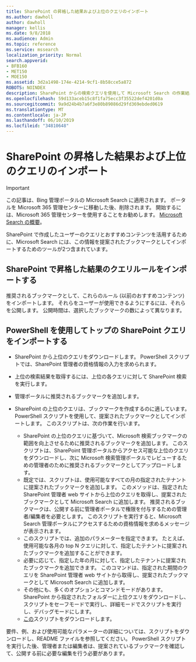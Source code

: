 ```yaml
---
title: SharePoint の昇格した結果および上位のクエリのインポート
ms.author: dawholl
author: dawholl
manager: kellis
ms.date: 9/8/2018
ms.audience: Admin
ms.topic: reference
ms.service: mssearch
localization_priority: Normal
search.appverid:
- BFB160
- MET150
- MOE150
ms.assetid: 3d2a1498-174e-4214-9cf1-8b58cce5a872
ROBOTS: NOINDEX
description: SharePoint からの検索クエリを使用して Microsoft Search の作業結果を作成する
ms.openlocfilehash: 59d133aceb15c8f1fa75ecc3f35522def4201d0a
ms.sourcegitcommit: 9a9d24b4b7a6f3e80b89086d29fd369ebded0619
ms.translationtype: MT
ms.contentlocale: ja-JP
ms.lasthandoff: 06/10/2019
ms.locfileid: "34810648"
---
```

# <a name="import-sharepoint-promoted-results-and-top-queries"></a>SharePoint の昇格した結果および上位のクエリのインポート

> [!IMPORTANT]
> この記事は、Bing 管理ポータルの Microsoft Search に適用されます。 ポータルを Microsoft 365 管理センターに移動した後、削除されます。 開始するには、Microsoft 365 管理センターを使用することをお勧めします。 [Microsoft Search の概要](overview-microsoft-search.md)。
    
SharePoint で作成したユーザーのクエリとおすすめコンテンツを活用するために、Microsoft Search には、この情報を提案されたブックマークとしてインポートするためのツールが2つ含まれています。 
  
## <a name="import-sharepoint-promoted-result-query-rules"></a>SharePoint で昇格した結果のクエリルールをインポートする

推奨されるブックマークとして、これらのルール (以前のおすすめコンテンツ) をインポートします。 それらをユーザーが使用できるようにするには、それらを公開します。 公開時間は、選択したブックマークの数によって異なります。
  
## <a name="import-top-sharepoint-queries-using-powershell"></a>PowerShell を使用してトップの SharePoint クエリをインポートする

- SharePoint から上位のクエリをダウンロードします。 PowerShell スクリプトでは、SharePoint 管理者の資格情報の入力を求められます。
    
- 上位の検索結果を取得するには、上位の各クエリに対して SharePoint 検索を実行します。
    
- 管理ポータルに推奨されるブックマークを追加します。
    
- SharePoint の上位のクエリは、ブックマークを作成するのに適しています。 PowerShell スクリプトを使用して、提案されたブックマークとしてインポートします。 このスクリプトは、次の作業を行います。
    - SharePoint の上位のクエリに基づいて、Microsoft 検索ブックマークの範囲を向上させるために推奨されるブックマークを追加します。 このスクリプトは、SharePoint 管理ポータルからアクセス可能な上位のクエリをダウンロードし、次に Microsoft 検索管理ポータルでレビューするための管理者のために推奨されるブックマークとしてアップロードします。
    - 既定では、スクリプトは、使用可能なすべての月の指定されたテナントに提案されたブックマークを追加します。 このメソッドは、指定された SharePoint 管理者 web サイトから上位のクエリを取得し、提案されたブックマークとして Microsoft Search に追加します。 推奨されるブックマークは、公開する前に管理者ポータルで権限を付与するための管理者/編集者を必要とします。 このスクリプトを実行すると、Microsoft Search 管理ポータルにアクセスするための資格情報を求めるメッセージが表示されます。
    - このスクリプトでは、追加のパラメーターを指定できます。 たとえば、使用可能な各月の top N クエリに対して、指定したテナントに提案されたブックマークを追加することができます。
    - 必要に応じて、指定した年の月に対して、指定したテナントに提案されたブックマークを追加できます。 このコマンドは、指定された期間のクエリを SharePoint 管理者 web サイトから取得し、提案されたブックマークとして Microsoft Search に追加します。
    - その他にも、多くのオプションとコマンドモードがあります。 SharePoint から指定されたフォルダーに上位クエリをダウンロードし、スクリプトをセーフモードで実行し、詳細モードでスクリプトを実行し、デバッグモードにします。
    - [この](https://www.bingforbusiness.com/distribution/SharepointTopQueryBookmarks.zip)スクリプトをダウンロードします。 

要件、例、および使用可能なパラメーターの詳細については、スクリプトをダウンロードし、README ファイルを参照してください。 PowerShell スクリプトを実行した後、管理者または編集者は、提案されているブックマークを確認して、公開する前に必要な編集を行う必要があります。